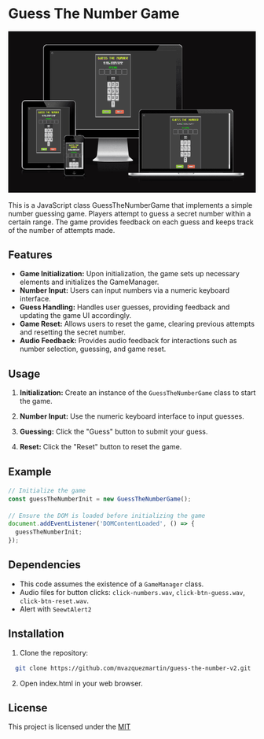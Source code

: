 
# Guess The Number Game
![Guess The Number responsives](/assets/Screenshot.png "Guess The Number")

This is a JavaScript class GuessTheNumberGame that implements a simple number guessing game. Players attempt to guess a secret number within a certain range. The game provides feedback on each guess and keeps track of the number of attempts made.


## Features

- **Game Initialization:** Upon initialization, the game sets up necessary elements and initializes the GameManager.
- **Number Input:** Users can input numbers via a numeric keyboard interface.
- **Guess Handling:** Handles user guesses, providing feedback and updating the game UI accordingly.
- **Game Reset:** Allows users to reset the game, clearing previous attempts and resetting the secret number.
- **Audio Feedback:** Provides audio feedback for interactions such as number selection, guessing, and game reset.

## Usage

1. **Initialization:** Create an instance of the `GuessTheNumberGame` class to start the game.

2. **Number Input:** Use the numeric keyboard interface to input guesses.

3. **Guessing:** Click the "Guess" button to submit your guess.

4. **Reset:** Click the "Reset" button to reset the game.


## Example

```js
// Initialize the game
const guessTheNumberInit = new GuessTheNumberGame();

// Ensure the DOM is loaded before initializing the game
document.addEventListener('DOMContentLoaded', () => {
  guessTheNumberInit;
});

```


## Dependencies
- This code assumes the existence of a `GameManager` class.
- Audio files for button clicks: `click-numbers.wav`, `click-btn-guess.wav`, `click-btn-reset.wav`.
- Alert with `SeewtAlert2`
## Installation

1. Clone the repository:

```bash
  git clone https://github.com/mvazquezmartin/guess-the-number-v2.git

```
2. Open index.html in your web browser.    
## License

This project is licensed under the [MIT](https://choosealicense.com/licenses/mit/)

